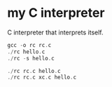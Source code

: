 # my C interpreter

C interpreter that interprets itself.

```c
gcc -o rc rc.c
./rc hello.c
./rc -s hello.c

./rc rc.c hello.c
./rc rc.c xc.c hello.c
```
